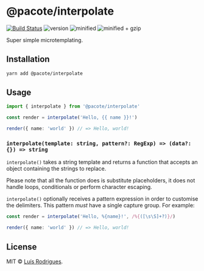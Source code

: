 # @pacote/interpolate

[![Build Status](https://travis-ci.org/PacoteJS/pacote.svg?branch=master)](https://travis-ci.org/PacoteJS/pacote)
![version](https://badgen.net/npm/v/@pacote/interpolate)
![minified](https://badgen.net/bundlephobia/min/@pacote/interpolate)
![minified + gzip](https://badgen.net/bundlephobia/minzip/@pacote/interpolate)

Super simple microtemplating.

## Installation

```bash
yarn add @pacote/interpolate
```

## Usage

```typescript
import { interpolate } from '@pacote/interpolate'

const render = interpolate('Hello, {{ name }}!')

render({ name: 'world' }) // => Hello, world!
```

### `interpolate(template: string, pattern?: RegExp) => (data?: {}) => string`

`interpolate()` takes a string template and returns a function that accepts an object containing the strings to replace.

Please note that all the function does is substitute placeholders, it does not handle loops, conditionals or perform character escaping.

`interpolate()` optionally receives a pattern expression in order to customise the delimiters. This pattern _must_ have a single capture group. For example:

```typescript
const render = interpolate('Hello, %{name}!', /%{([\s\S]+?)}/)

render({ name: 'world' }) // => Hello, world!
```

## License

MIT © [Luís Rodrigues](https://goblindegook.com).
